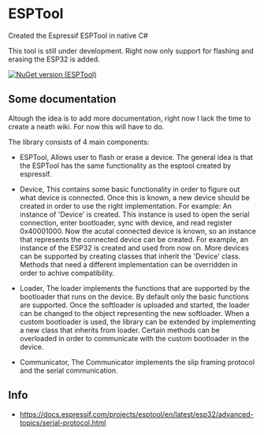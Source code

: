 # ESPTool
Created the Espressif ESPTool in native C#

This tool is still under development. Right now only support for flashing and erasing the ESP32 is added.

[![NuGet version (ESPTool)](https://img.shields.io/nuget/v/ESPTool)](https://www.nuget.org/packages/ESPTool/)




## Some documentation
Altough the idea is to add more documentation, right now I lack the time to create a neath wiki. For now this will have to do.



The library consists of 4 main components:
- ESPTool, Allows user to flash or erase a device. The general idea is that the ESPTool has the same functionality as the esptool created by espressif. 

- Device, This contains some basic functionality in order to figure out what device is connected. Once this is known, a new device should be created in order to use the right implementation. For example: An instance of 'Device' is created. This instance is used to open the serial connection, enter bootloader, sync with device, and read register 0x40001000. Now the acutal connected device is known, so an instance that represents the connected device can be created. For example, an instance of the ESP32 is created and used from now on. More devices can be supported by creating classes that inherit the 'Device' class. Methods that need a different implementation can be overridden in order to achive compatibility.

- Loader, The loader implements the functions that are supported by the bootloader that runs on the device. By default only the basic functions are supported. Once the softloader is uploaded and started, the loader can be changed to the object representing the new softloader. When a custom bootloader is used, the library can be extended by implementing a new class that inherits from loader. Certain methods can be overloaded in order to communicate with the custom bootloader in the device.

- Communicator, The Communicator implements the slip framing protocol and the serial communication.


## Info
- https://docs.espressif.com/projects/esptool/en/latest/esp32/advanced-topics/serial-protocol.html

